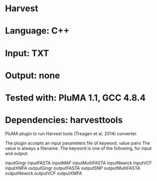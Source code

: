 # Harvest
# Language: C++
# Input: TXT
# Output: none
# Tested with: PluMA 1.1, GCC 4.8.4
# Dependencies: harvesttools

PluMA plugin to run Harvest tools (Treagen et al, 2014) converter.

The plugin accepts an input parameters file of keyword, value pairs
The value is always a filename.
The keyword is one of the following, for input and output:

inputGingr
inputFASTA
inputMAF
inputMultiFASTA
inputNewick
inputVCF
inputXMFA
outputGingr
outputFASTA
outputSNP
outputMultiFASTA
outputNewick
outputVCF
outputXMFA
